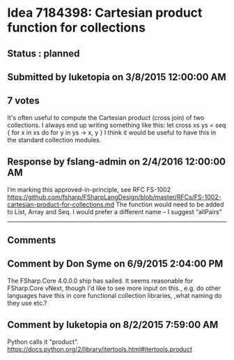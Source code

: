 # Idea 7184398: Cartesian product function for collections #

## Status : planned

## Submitted by luketopia on 3/8/2015 12:00:00 AM

## 7 votes

It's often useful to compute the Cartesian product (cross join) of two collections. I always end up writing something like this:
let cross xs ys =
seq {
for x in xs do
for y in ys ->
x, y
}
I think it would be useful to have this in the standard collection modules.



## Response by fslang-admin on 2/4/2016 12:00:00 AM

I’m marking this approved-in-principle, see RFC FS-1002 https://github.com/fsharp/FSharpLangDesign/blob/master/RFCs/FS-1002-cartesian-product-for-collections.md
The function would need to be added to List, Array and Seq. I would prefer a different name – I suggest “allPairs”

------------------------
## Comments


## Comment by Don Syme on 6/9/2015 2:04:00 PM
The FSharp.Core 4.0.0.0 ship has sailed. It seems reasonable for FSharp.Core vNext, though I'd like to see more input on this., e.g. do other languages have this in core functional collection libraries, ,what naming do they use etc.?


## Comment by luketopia on 8/2/2015 7:59:00 AM
Python calls it "product". https://docs.python.org/2/library/itertools.html#itertools.product

